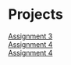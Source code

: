 # Projects
<a href="https://jfuller1.github.io/Jaeden-Fuller-Assignment-3/index.html">Assignment 3<a/>
<br>
<a href="https://jfuller1.github.io/Fuller_Jaeden_Assignment_4/index.html">Assignment 4<a/>
<br>
<a href="https://jfuller1.github.io/Fuller_Jaeden_Assignment_5/index.html">Assignment 4<a/>